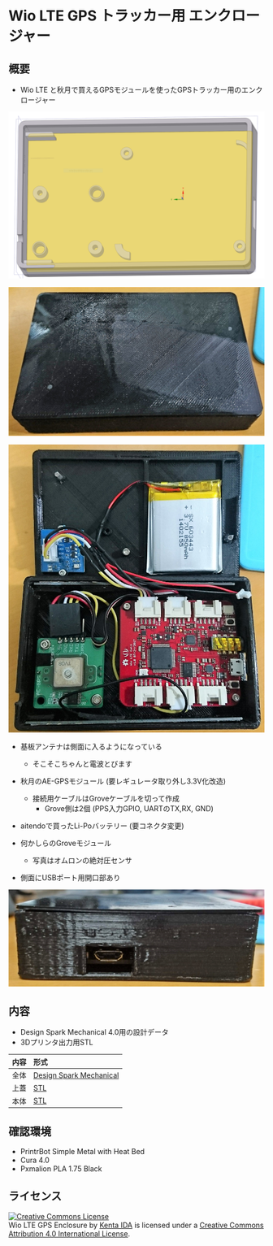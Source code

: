 # Wio LTE GPS トラッカー用 エンクロージャー

## 概要

* Wio LTE と秋月で買えるGPSモジュールを使ったGPSトラッカー用のエンクロージャー

![model](model.png)

![close](close.jpg)

![internal](internal.jpg)

* 基板アンテナは側面に入るようになっている
    * そこそこちゃんと電波とびます
* 秋月のAE-GPSモジュール (要レギュレータ取り外し3.3V化改造)
    * 接続用ケーブルはGroveケーブルを切って作成
        * Grove側は2個 (PPS入力GPIO, UARTのTX,RX, GND)
* aitendoで買ったLi-Poバッテリー (要コネクタ変更)
* 何かしらのGroveモジュール
    * 写真はオムロンの絶対圧センサ

* 側面にUSBポート用開口部あり

![side_usb](side_usb.jpg)

## 内容

* Design Spark Mechanical 4.0用の設計データ
* 3Dプリンタ出力用STL

| 内容 | 形式 |
|:-----|:------|
| 全体 | [Design Spark Mechanical](WioLTE_GPS_Enclosure.rsdoc) |
| 上蓋 | [STL](WioLTE_GPS_Enclosure_Top.stl) |
| 本体 | [STL](WioLTE_GPS_Enclosure_Bottom.stl) |

## 確認環境

* PrintrBot Simple Metal with Heat Bed
* Cura 4.0
* Pxmalion PLA 1.75 Black

## ライセンス
<a rel="license" href="http://creativecommons.org/licenses/by/4.0/"><img alt="Creative Commons License" style="border-width:0" src="https://i.creativecommons.org/l/by/4.0/88x31.png" /></a><br /><span xmlns:dct="http://purl.org/dc/terms/" property="dct:title">Wio LTE GPS Enclosure</span> by <a xmlns:cc="http://creativecommons.org/ns#" href="https://github.com/ciniml/M5Stack_Gadgets/OuterCover/" property="cc:attributionName" rel="cc:attributionURL">Kenta IDA</a> is licensed under a <a rel="license" href="http://creativecommons.org/licenses/by/4.0/">Creative Commons Attribution 4.0 International License</a>.
